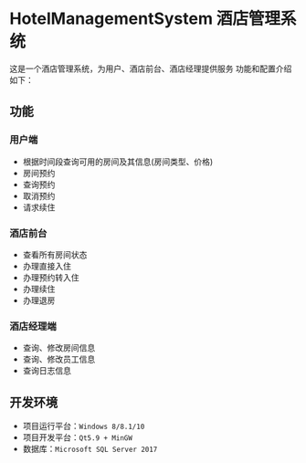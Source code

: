 # HotelManagementSystem 酒店管理系统
这是一个酒店管理系统，为用户、酒店前台、酒店经理提供服务
功能和配置介绍如下：
## 功能
### 用户端
- 根据时间段查询可用的房间及其信息(房间类型、价格)
- 房间预约
- 查询预约
- 取消预约
- 请求续住
### 酒店前台
- 查看所有房间状态
- 办理直接入住
- 办理预约转入住
- 办理续住
- 办理退房
### 酒店经理端
- 查询、修改房间信息
- 查询、修改员工信息
- 查询日志信息
## 开发环境
- 项目运行平台：`Windows 8/8.1/10`
- 项目开发平台：`Qt5.9 + MinGW` 
- 数据库：`Microsoft SQL Server 2017`
